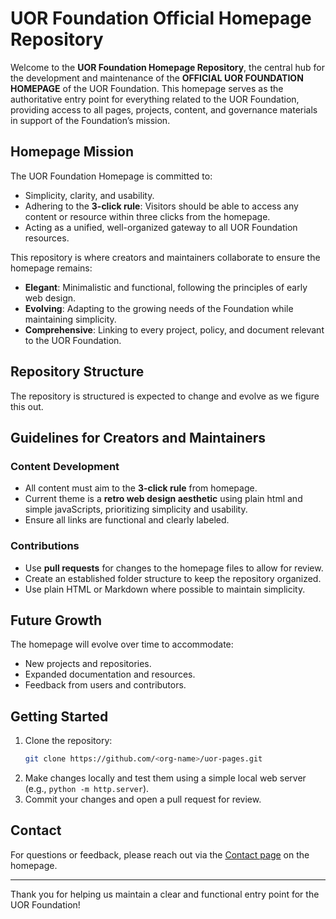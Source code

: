 # UOR Foundation Official Homepage Repository

Welcome to the **UOR Foundation Homepage Repository**, the central hub for the development and maintenance of the **OFFICIAL UOR FOUNDATION HOMEPAGE** of the UOR Foundation. This homepage serves as the authoritative entry point for everything related to the UOR Foundation, providing access to all pages, projects, content, and governance materials in support of the Foundation’s mission.

## Homepage Mission
The UOR Foundation Homepage is committed to:
- Simplicity, clarity, and usability.
- Adhering to the **3-click rule**: Visitors should be able to access any content or resource within three clicks from the homepage.
- Acting as a unified, well-organized gateway to all UOR Foundation resources.

This repository is where creators and maintainers collaborate to ensure the homepage remains:
- **Elegant**: Minimalistic and functional, following the principles of early web design.
- **Evolving**: Adapting to the growing needs of the Foundation while maintaining simplicity.
- **Comprehensive**: Linking to every project, policy, and document relevant to the UOR Foundation.

## Repository Structure
The repository is structured is expected to change and evolve as we figure this out.

## Guidelines for Creators and Maintainers

### Content Development
- All content must aim to the **3-click rule** from homepage.
- Current theme is a **retro web design aesthetic** using plain html and simple javaScripts, prioritizing simplicity and usability.
- Ensure all links are functional and clearly labeled.

### Contributions
- Use **pull requests** for changes to the homepage files to allow for review.
- Create an established folder structure to keep the repository organized.
- Use plain HTML or Markdown where possible to maintain simplicity.

## Future Growth
The homepage will evolve over time to accommodate:
- New projects and repositories.
- Expanded documentation and resources.
- Feedback from users and contributors.

## Getting Started
1. Clone the repository:
   ```bash
   git clone https://github.com/<org-name>/uor-pages.git
   ```
2. Make changes locally and test them using a simple local web server (e.g., `python -m http.server`).
3. Commit your changes and open a pull request for review.

## Contact
For questions or feedback, please reach out via the [Contact page](https://<org-name>.github.io/uor-pages/contact.html) on the homepage.

---

Thank you for helping us maintain a clear and functional entry point for the UOR Foundation!
